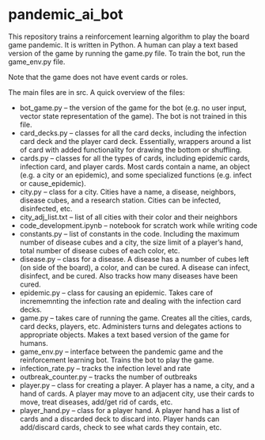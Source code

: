 # pandemic_ai_bot

This repository trains a reinforcement learning algorithm to play the board game pandemic. It is written in Python. A human can play a text based version of the game by running the game.py file. To train the bot, run the game_env.py file. 

Note that the game does not have event cards or roles.

The main files are in src. A quick overview of the files:

* bot_game.py – the version of the game for the bot (e.g. no user input, vector state representation of the game). The bot is not trained in this file. 
* card_decks.py – classes for all the card decks, including the infection card deck and the player card deck. Essentially, wrappers around a list of card with added functionality for drawing the bottom or shuffling.
* cards.py – classes for all the types of cards, including epidemic cards, infection card, and player cards. Most cards contain a name, an object (e.g. a city or an epidemic), and some specialized functions (e.g. infect or cause_epidemic).
* city.py – class for a city. Cities have a name, a disease, neighbors, disease cubes, and a research station. Cities can be infected, disinfected, etc.
* city_adj_list.txt – list of all cities with their color and their neighbors
* code_development.ipynb – notebook for scratch work while writing code
* constants.py – list of constants in the code. Including the maximum number of disease cubes and a city, the size limit of a player’s hand, total number of disease cubes of each color, etc.
* disease.py – class for a disease. A disease has a number of cubes left (on side of the board), a color, and can be cured. A disease can infect, disinfect, and be cured. Also tracks how many diseases have been cured.
* epidemic.py – class for causing an epidemic. Takes care of incrememnting the infection rate and dealing with the infection card decks.
* game.py – takes care of running the game. Creates all the cities, cards, card decks, players, etc. Administers turns and delegates actions to appropriate objects. Makes a text based version of the game for humans.
* game_env.py – interface between the pandemic game and the reinforcement learning bot. Trains the bot to play the game.
* infection_rate.py – tracks the infection level and rate
* outbreak_counter.py – tracks the number of outbreaks
* player.py – class for creating a player. A player has a name, a city, and a hand of cards. A player may move to an adjacent city, use their cards to move, treat diseases, add/get rid of cards, etc.
* player_hand.py – class for a player hand. A player hand has a list of cards and a discarded deck to discard into. Player hands can add/discard cards, check to see what cards they contain, etc.
